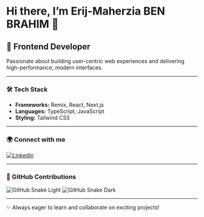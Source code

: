 # Hi there, I’m Erij-Maherzia BEN BRAHIM 👋

## 🚀 Frontend Developer

Passionate about building user-centric web experiences and delivering high-performance, modern interfaces.

---

### 🛠️ Tech Stack

- **Frameworks:** Remix, React, Next.js
- **Languages:** TypeScript, JavaScript
- **Styling:** Tailwind CSS

---

### 🌍 Connect with me

[![LinkedIn](https://img.shields.io/badge/LinkedIn-blue?logo=linkedin&logoColor=white&style=for-the-badge)](https://www.linkedin.com/in/erij-maherzia-ben-brahim-04784a112/)

---

### 🐍 GitHub Contributions

![GitHub Snake Light](https://github.com/Erij-Maherzia-BEN-BRAHIM/Erij-Maherzia-BEN-BRAHIM/blob/output/github-contribution-grid-snake.svg#gh-light-mode-only)
![GitHub Snake Dark](https://github.com/Erij-Maherzia-BEN-BRAHIM/Erij-Maherzia-BEN-BRAHIM/blob/output/github-contribution-grid-snake-dark.svg#gh-dark-mode-only)

---


✨ Always eager to learn and collaborate on exciting projects!

